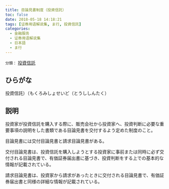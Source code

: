 ```yaml
---
title: 目論見書制度（投資信託）
toc: false
date: 2018-05-18 14:18:21
tags: [证券用语解说集, ま行, 投資信託]
categories:
  - 金融服务
  - 证券用语解说集
  - 日本語
  - ま行
---
```


`分類：` [投資信託](/tags/投資信託/)

## ひらがな

投資信託）（もくろみしょせいど（とうししんたく）

## 説明

投資家が投資信託を購入する際に、販売会社から投資家へ、投資判断に必要な重要事項の説明をした書類である目論見書を交付するよう定めた制度のこと。

目論見書には交付目論見書と請求目論見書がある。

交付目論見書は、投資信託を購入しようとする投資家に事前または同時に必ず交付される目論見書で、有価証券届出書に基づき、投資判断をする上での基本的な情報が記載されている。

請求目論見書は、投資家から請求があったときに交付される目論見書で、有価証券届出書と同様の詳細な情報が記載されている。
